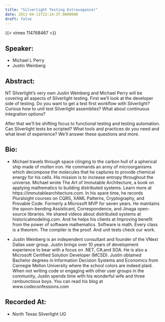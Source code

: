 ```yaml
---
title: "Silverlight Testing Extravaganza!"
date: 2011-04-11T22:14:37.0000000
draft: false
---
```


{{< vimeo 114768467 >}}

## Speaker:

 - Michael L Perry
 - Justin Weinberg

## Abstract:

<p>NT Silverlight&rsquo;s very own Justin Weinberg and Michael Perry will be covering all aspects of Silverlight testing. First we&rsquo;ll look at the developer side of testing. Do you want to get a test first workflow with Silverlight? Curious how to unit test Silverlight assemblies? What about continuous integration options?</p>
<p>After that we&rsquo;ll be shifting focus to functional testing and testing automation. Can Silverlight tests be scripted? What tools and practices do you need and what level of experience? We&rsquo;ll answer these questions and more.</p>

## Bio:

 - <p>Michael travels through space clinging to the carbon hull of a spherical ship made of molten iron. He commands an army of microorganisms which decompose the molecules that he captures to provide chemical energy for his cells. His mission is to increase entropy throughout the universe. Michael wrote The Art of Immutable Architecture, a book on applying mathematics to building distributed systems. Learn more at https://immutablearchitecture.com. In his spare time, he records Pluralsight courses on CQRS, XAML Patterns, Cryptography, and Provable Code. Formerly a Microsoft MVP for seven years. He maintains the spoon-bending Assisticant, Correspondence, and Jinaga open-source libraries. He shared videos about distributed systems at historicalmodeling.com. And he helps his clients at Improving benefit from the power of software mathematics. Software is math. Every class is a theorem. The compiler is the proof. And unit tests check our work.</p>
 - <p>Justin Weinberg is an independent consultant and founder of the VNext Dallas user group. Justin brings over 10 years of development experience to bear with a focus on .NET, C#,and SOA. He is also a Microsoft Certified Solution Developer (MCSD). Justin obtained Bachelor degrees in Information Decision Systems and Economics from Carnegie Mellon University where the school colors are indeed plaid. When not writing code or engaging with other user groups in the community, Justin spends time with his wonderful wife and three rambunctious boys. You can read his blog at www.codeconfessions.com</p>

## Recorded At:

 - North Texas Silverlight UG

